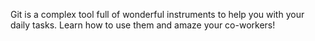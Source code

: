 Git is a complex tool full of wonderful instruments to help you with your daily tasks. Learn how to use them and amaze your co-workers!